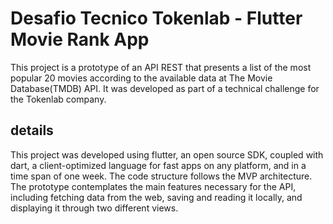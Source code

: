 # Desafio Tecnico Tokenlab - Flutter Movie Rank App

This project is a prototype of an API REST that presents a list of the most popular 20 movies according to the available data at The Movie Database(TMDB) API. It was developed as part of a technical challenge for the Tokenlab company.

## details

This project was developed using flutter, an open source SDK, coupled with dart, a client-optimized language for fast apps on any platform, and in a time span of one week. The code structure follows the MVP architecture. The prototype contemplates the main features necessary for the API, including fetching data from the web, saving and reading it locally, and displaying it through two different views.
